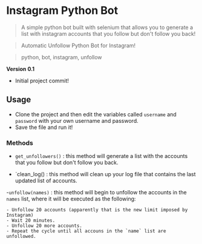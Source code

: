 # Instagram Python Bot

> A simple python bot built with selenium that allows you to generate a list with instagram accounts that you follow but don't follow you back!

> Automatic Unfollow Python Bot for Instagram!

> python, bot, instagram, unfollow

**Version 0.1**

- Initial project commit!

## Usage

- Clone the project and then edit the variables called `username` and `password` with your own username and password.
- Save the file and run it!

### Methods

- `get_unfollowers()` : this method will generate a list with the accounts that you follow but don't follow you back.

- `clean_log() : this method will clean up your log file that contains the last updated list of accounts.

-`unfollow(names)` : this method will begin to unfollow the accounts in the `names` list, where it will be executed as the following:

	- Unfollow 20 accounts (apparently that is the new limit imposed by Instagram)
	- Wait 20 minutes.
	- Unfollow 20 more accounts.
	- Repeat the cycle until all accouns in the `name` list are unfollowed.















